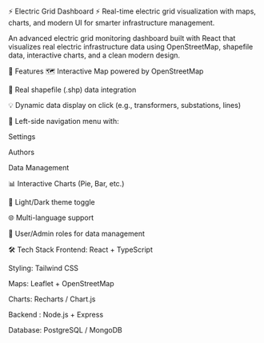 ⚡ Electric Grid Dashboard
⚡ Real-time electric grid visualization with maps, charts, and modern UI for smarter infrastructure management.

An advanced electric grid monitoring dashboard built with React that visualizes real electric infrastructure data using OpenStreetMap, shapefile data, interactive charts, and a clean modern design.

📌 Features
🗺 Interactive Map powered by OpenStreetMap

📍 Real shapefile (.shp) data integration

💡 Dynamic data display on click (e.g., transformers, substations, lines)

📂 Left-side navigation menu with:

Settings

Authors

Data Management

📊 Interactive Charts (Pie, Bar, etc.)

🌙 Light/Dark theme toggle

🌐 Multi-language support

👥 User/Admin roles for data management

🛠 Tech Stack
Frontend: React + TypeScript

Styling: Tailwind CSS

Maps: Leaflet + OpenStreetMap

Charts: Recharts / Chart.js

Backend : Node.js + Express

Database: PostgreSQL / MongoDB


